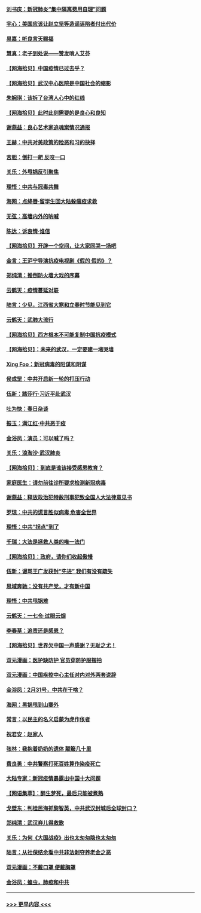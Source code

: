 #### [刘书庆：新冠肺炎“集中隔离费用自理”问题](../pages/nsc993/n11950783.md?t=03190531) 
#### [宇心：美国应该让赵立坚等造谣诬陷者付出代价](../pages/nsc993/n11950309.md?t=03190531) 
#### [易嘉：听良言天赐福](../pages/nsc993/n11949334.md?t=03190531) 
#### [慧真：老子到处说——赞发哨人艾芬](../pages/nsc993/n11949274.md?t=03190531) 
#### [【网海拾贝】中国疫情已过去乎？](../pages/nsc993/n11949052.md?t=03190531) 
#### [【网海拾贝】武汉中心医院是中国社会的缩影](../pages/nsc993/n11946574.md?t=03190531) 
#### [朱婉琪：该拆了台湾人心中的红线](../pages/nsc993/n11946959.md?t=03190531) 
#### [【网海拾贝】此时此刻需要的是良心和良知](../pages/nsc993/n11945471.md?t=03190531) 
#### [谢燕益：良心艺术家追魂案情况通报](../pages/nsc993/n11945327.md?t=03190531) 
#### [王赫：中共对美政策的险恶和习的抉择](../pages/nsc993/n11944942.md?t=03190531) 
#### [苦胆：倒打一耙 反咬一口](../pages/nsc993/n11944542.md?t=03190531) 
#### [关乐：外甩锅反引聚焦](../pages/nsc993/n11944211.md?t=03190531) 
#### [理悟：中共与冠毒共舞](../pages/nsc993/n11944197.md?t=03190531) 
#### [海网：点绛唇‧留学生回大陆躲瘟疫求救](../pages/nsc993/n11944043.md?t=03190531) 
#### [无弦：高墙内外的呐喊](../pages/nsc993/n11943684.md?t=03190531) 
#### [陈达：诉衷情·谁信](../pages/nsc993/n11942899.md?t=03190531) 
#### [【网海拾贝】开辟一个空间，让大家同哭一场吧](../pages/nsc993/n11942165.md?t=03190531) 
#### [金言：王沪宁导演抗疫电视剧《假的 假的》？](../pages/nsc993/n11941510.md?t=03190531) 
#### [郑纯清：推倒防火墙大戏的序幕](../pages/nsc993/n11940838.md?t=03190531) 
#### [云鹤天：疫情蔓延对联](../pages/nsc993/n11940579.md?t=03190531) 
#### [陆言：少见，江西省大寒和立春时节能见到它](../pages/nsc993/n11939983.md?t=03190531) 
#### [云鹤天：武肺大流行](../pages/nsc993/n11939902.md?t=03190531) 
#### [【网海拾贝】西方根本不可能复制中国抗疫模式](../pages/nsc993/n11939725.md?t=03190531) 
#### [【网海拾贝】：未来的武汉，一定要建一堵哭墙](../pages/nsc993/n11938684.md?t=03190531) 
#### [Xing Foo：新冠病毒的阳谋和阴谋](../pages/nsc993/n11936086.md?t=03190531) 
#### [侯成罡：中共开启新一轮的打压行动](../pages/nsc993/n11935730.md?t=03190531) 
#### [伍新：踏莎行‧习近平赴武汉](../pages/nsc993/n11935157.md?t=03190531) 
#### [吐为快：春日杂谈](../pages/nsc993/n11934776.md?t=03190531) 
#### [振玉：满江红‧中共恶于疫](../pages/nsc993/n11934647.md?t=03190531) 
#### [金浴凤：演员：可以喊了吗？](../pages/nsc993/n11934602.md?t=03190531) 
#### [关乐：浪淘沙·武汉肺炎](../pages/nsc993/n11931792.md?t=03190531) 
#### [【网海拾贝】：到底是谁该接受感恩教育？](../pages/nsc993/n11931552.md?t=03190531) 
#### [家庭医生：请勿前往诊所要求检测新冠病毒](../pages/nsc993/n11929190.md?t=03190531) 
#### [谢燕益：释放政治犯特赦刑事犯致全国人大法律意见书](../pages/nsc993/n11928978.md?t=03190531) 
#### [罗琼：中共的谎言胜似病毒 危害全世界](../pages/nsc993/n11922636.md?t=03190531) 
#### [理悟：中共“拐点”到了](../pages/nsc993/n11928496.md?t=03190531) 
#### [千瑞：大法是拯救人类的唯一法门](../pages/nsc993/n11927637.md?t=03190531) 
#### [【网海拾贝】：政府，请你们收起傲慢](../pages/nsc993/n11926932.md?t=03190531) 
#### [伍新：谩骂王广发获封“先进” 我们有没有疏失](../pages/nsc993/n11926101.md?t=03190531) 
#### [思域奔驰：没有共产党，才有新中国](../pages/nsc993/n11926058.md?t=03190531) 
#### [理悟：中共甩锅难](../pages/nsc993/n11925355.md?t=03190531) 
#### [云鹤天：一七令·过眼云烟](../pages/nsc993/n11925284.md?t=03190531) 
#### [李春草：追责还是感恩？](../pages/nsc993/n11925274.md?t=03190531) 
#### [【网海拾贝】世界欠中国一声感谢？无耻之尤！](../pages/nsc993/n11925239.md?t=03190531) 
#### [双元漫画：医护缺防护 官员穿防护服摆拍](../pages/nsc993/n11923899.md?t=03190531) 
#### [双元漫画：中国疾控中心主任对内对外两套说辞](../pages/nsc993/n11921994.md?t=03190531) 
#### [金浴凤：2月31号，中共在干啥？](../pages/nsc993/n11922706.md?t=03190531) 
#### [海网：黑锅甩到山寨外](../pages/nsc993/n11922688.md?t=03190531) 
#### [常言：以民主的名义启蒙为虎作伥者](../pages/nsc993/n11922217.md?t=03190531) 
#### [祝君安：赵家人](../pages/nsc993/n11922209.md?t=03190531) 
#### [张林：我抱着奶奶的遗体 颠簸几十里](../pages/nsc993/n11920945.md?t=03190531) 
#### [费良勇：中共警察打死百姓算作染疫死亡](../pages/nsc993/n11919264.md?t=03190531) 
#### [大陆专家：新冠疫情暴露出中国十大问题](../pages/nsc993/n11919187.md?t=03190531) 
#### [【网语集萃】：醉生梦死，最后只能被煮熟](../pages/nsc993/n11918994.md?t=03190531) 
#### [戈壁东：判桂民海抓黎智英，中共武汉封城后全球封口？](../pages/nsc993/n11917982.md?t=03190531) 
#### [郑纯清：武汉弃儿得救歌](../pages/nsc993/n11917881.md?t=03190531) 
#### [关乐：为何《大国战疫》出也太匆匆隐也太匆匆](../pages/nsc993/n11917792.md?t=03190531) 
#### [陆言：从社保结余看中共非法剥夺养老金之恶](../pages/nsc993/n11917084.md?t=03190531) 
#### [双元漫画：不戴口罩 便戴胸罩](../pages/nsc993/n11916447.md?t=03190531) 
#### [金浴凤：蝗虫，肺疫和中共](../pages/nsc993/n11916904.md?t=03190531) 

----
#### [ >>> 更早内容 <<< ](../indexes/nsc993-earlier.md)
